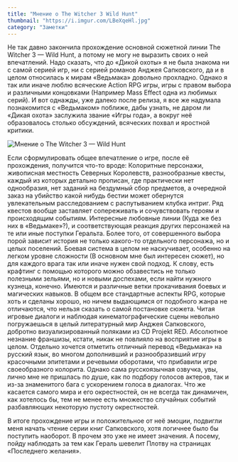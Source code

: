 ```yaml
---
title: "Мнение о The Witcher 3 Wild Hunt"
thumbnail: "https://i.imgur.com/LBeXqeHl.jpg"
category: "Заметки"
---
```


Не так давно закончила прохождение основной сюжетной линии The Witcher 3 — Wild Hunt, а потому не могу не выразить своих о ней впечатлений. Надо сказать, что до «Дикой охоты» я не была знакома ни с самой серией игр, ни с серией романов Анджея Сапковского, да и в целом относилась к мирам «Ведьмака» довольно прохладно. Однако я так или иначе люблю всяческие Action RPG игры, игры с правом выбора и различными концовками (Например Mass Effect одна из любимых серий). И вот однажды, уже далеко после релиза, я все же надумала познакомится с «Ведьмаком» поближе, дабы узнать, не даром ли «Дикая охота» заслужила звание «Игры года», а вокруг неё образовалось столько обсуждений, всяческих похвал и яростной критики.

![Мнение о The Witcher 3 — Wild Hunt](https://i.imgur.com/LBeXqeH.jpg)

Если сформулировать общее впечатление о игре, после её прохождения, получится что-то вроде: Колоритные персонажи, живописная местность Северных Королевств, разнообразные квесты, каждый из которых детально прописан, где практически нет однообразия, нет заданий на бездумный сбор предметов, а очередной заказ на убийство какой нибудь бестии может обернутся увлекательным расследованием с распутыванием клубка интриг. Ряд квестов вообще заставляет сопереживать и сочувствовать героям и происходящим событиям. Интересные любовные линии (Куда же без них в «Ведьмаке»?), и соответствующая реакция других персонажей на те или иные поступки Геральта. Более того, от совершенного выбора порой зависит история не только какого-то отдельного персонажа, но и целых поселений. Боевая система в целом не наскучивает, особенно на легком уровне сложности (В основном мне был интересен сюжет), но для каждого врага так или иначе нужен свой подход. К слову, есть крафтинг с помощью которого можно обзавестись не только полезными зельями, но и новыми доспехами, если найти нужного кузнеца, конечно. Имеются и различные ветки прокачивания боевых и магических навыков. В общем все стандартные аспекты RPG, которые хоть и сделаны хорошо, но ничем выдающимся от подобного жанра не отличаются, что нельзя сказать о самой постановке сюжета. Читая игровые диалоги и наблюдая кинематографические сцены невольно погружаешься в целый литературный мир Анджея Сапковского, добротно визуализированный поляками из CD Projekt RED. Абсолютное незнание франшизы, кстати, никак не повлияло на восприятие игры в целом. Отдельно хочется отметить отличный перевод «Ведьмака» на русский язык, во многом дополнивший и разнообразивший игру красочными эпитетами и речевыми оборотами, что прибавили игре своеобразного колорита. Однако сама русскоязычная озвучка, увы, лично мне не пришлась по душе, как по подбору голосов актеров, так и из-за знаменитого бага с ускорением голоса в диалогах. Что же касается самого мира и его окрестностей, он не всегда так динамичен, как хотелось бы, тем не менее есть множество случайных событий разбавляющих некоторую пустоту окрестностей.

В итоге прохождение игры и положительное от неё эмоции, подвигли меня начать чтение серии книг Сапковского, хотя логичнее было бы поступить наоборот. В прочем это уже не имеет значения. А посему, пойду наблюдать за тем как Гераль шевелит Плотву на страницах «Последнего желания».